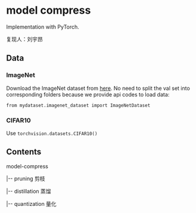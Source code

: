 # model compress
Implementation with PyTorch. 

复现人：刘宇昂

## Data
### ImageNet
Download the ImageNet dataset from [here](http://image-net.org/download-images).
No need to split the val set into corresponding folders because we provide api codes to load data:
```
from mydataset.imagenet_dataset import ImageNetDataset
```
### CIFAR10
Use ```torchvision.datasets.CIFAR10()```

## Contents
model-compress


|-- pruning     剪枝

|-- distillation    蒸馏

|-- quantization      量化

